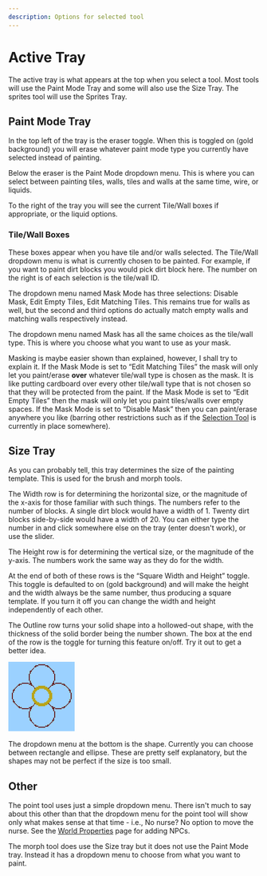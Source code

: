 ```yaml
---
description: Options for selected tool
---
```


# Active Tray

The active tray is what appears at the top when you select a tool. Most tools will use the Paint Mode Tray and some will also use the Size Tray. The sprites tool will use the Sprites Tray.

## Paint Mode Tray

In the top left of the tray is the eraser toggle. When this is toggled on \(gold background\) you will erase whatever paint mode type you currently have selected instead of painting.

Below the eraser is the Paint Mode dropdown menu. This is where you can select between painting tiles, walls, tiles and walls at the same time, wire, or liquids.

To the right of the tray you will see the current Tile/Wall boxes if appropriate, or the liquid options.

### Tile/Wall Boxes

These boxes appear when you have tile and/or walls selected. The Tile/Wall dropdown menu is what is currently chosen to be painted. For example, if you want to paint dirt blocks you would pick dirt block here. The number on the right is of each selection is the tile/wall ID.

The dropdown menu named Mask Mode has three selections: Disable Mask, Edit Empty Tiles, Edit Matching Tiles. This remains true for walls as well, but the second and third options do actually match empty walls and matching walls respectively instead.

The dropdown menu named Mask has all the same choices as the tile/wall type. This is where you choose what you want to use as your mask.

Masking is maybe easier shown than explained, however, I shall try to explain it. If the Mask Mode is set to “Edit Matching Tiles” the mask will only let you paint/erase **over** whatever tile/wall type is chosen as the mask. It is like putting cardboard over every other tile/wall type that is not chosen so that they will be protected from the paint. If the Mask Mode is set to “Edit Empty Tiles” then the mask will only let you paint tiles/walls over empty spaces. If the Mask Mode is set to “Disable Mask” then you can paint/erase anywhere you like \(barring other restrictions such as if the [Selection Tool](toolbar.md#selection-tool-s) is currently in place somewhere\).

## Size Tray

As you can probably tell, this tray determines the size of the painting template. This is used for the brush and morph tools.

The Width row is for determining the horizontal size, or the magnitude of the x-axis for those familiar with such things. The numbers refer to the number of blocks. A single dirt block would have a width of 1. Twenty dirt blocks side-by-side would have a width of 20. You can either type the number in and click somewhere else on the tray \(enter doesn't work\), or use the slider.

The Height row is for determining the vertical size, or the magnitude of the y-axis. The numbers work the same way as they do for the width.

At the end of both of these rows is the “Square Width and Height” toggle. This toggle is defaulted to on \(gold background\) and will make the height and the width always be the same number, thus producing a square template. If you turn it off you can change the width and height independently of each other.

The Outline row turns your solid shape into a hollowed-out shape, with the thickness of the solid border being the number shown. The box at the end of the row is the toggle for turning this feature on/off. Try it out to get a better idea.

![border](../.gitbook/assets/tedit_border_drawing.png)

The dropdown menu at the bottom is the shape. Currently you can choose between rectangle and ellipse. These are pretty self explanatory, but the shapes may not be perfect if the size is too small.

## Other

The point tool uses just a simple dropdown menu. There isn't much to say about this other than that the dropdown menu for the point tool will show only what makes sense at that time - i.e., No nurse? No option to move the nurse. See the [World Properties](../sidebar-tools/world-properties.md) page for adding NPCs.

The morph tool does use the Size tray but it does not use the Paint Mode tray. Instead it has a dropdown menu to choose from what you want to paint.

